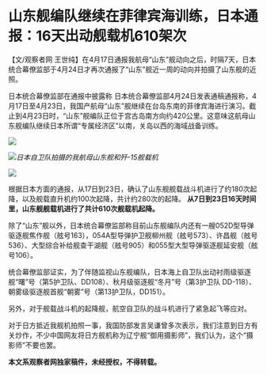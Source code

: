 # 山东舰编队继续在菲律宾海训练，日本通报：16天出动舰载机610架次

【文/观察者网
王世纯】在4月17日通报我航母“山东”舰动向之后，时隔7天，日本统合幕僚监部于4月24日才再次通报了“山东”舰近一周的动向并拍摄了山东舰的近照。

日本统合幕僚监部在通报中披露称
日本统合幕僚监部4月24日发表通稿通报称，4月17日至4月23日，我国产航母“山东”舰继续在台岛东南的菲律宾海进行演习。截止到4月23日时，“山东”舰编队正位于宫古岛南方向约420公里。这意味这航母山东舰编队继续日本所谓“专属经济区”以南，关岛以西的海域战备训练。

![](https://inews.gtimg.com/newsapp_bt/0/15783304721/1000)

![](https://inews.gtimg.com/newsapp_bt/0/15783304724/1000)_日本自卫队拍摄的我航母山东舰和歼-15舰载机_

![](https://inews.gtimg.com/newsapp_bt/0/15783304726/1000)

根据日本方面的通报，从17日到23日，确认了山东舰舰载战斗机进行了约180次起降，以及舰载直升机约100次起降，共计约280次的起降。
**从7日到23日16天时间里，山东舰舰载机进行了共计610次舰载机起降。**

除了“山东”舰以外，日本统合幕僚监部称目前山东舰编队内还有一艘052D型导弹驱逐舰焦作舰（舷号163），054A型导弹护卫舰柳州舰（舷号573）、许昌舰（舷号536）、大型综合补给舰查干湖舰（舷号905）和055型大型导弹驱逐舰延安舰（舷号106）。

统合幕僚监部证实，为了伴随监视山东舰编队，日本海上自卫队出动衬雨级驱逐舰“曙”号（第5护卫队、DD108）、秋月级驱逐舰“冬月”号（第3护卫队
DD-118）、朝雾级驱逐舰首舰“朝雾”号（第13护卫队，DD151）。

另外，对于舰载战斗机的起降舰，航空自卫队的战斗机进行了紧急起飞等应对。

对于日方抵近我舰机拍照一事，我国防部发言吴谦曾多次表示，我们注意到日方有关炒作，不少中国网友将日方舰机称为辽宁舰“御用摄影师”，我们认为，这个“摄影师”不要也罢。

**本文系观察者网独家稿件，未经授权，不得转载。**

